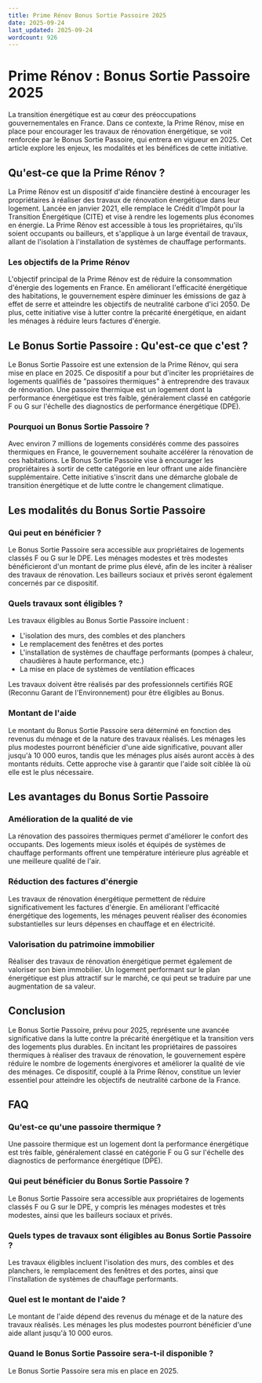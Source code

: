 ```yaml
---
title: Prime Rénov Bonus Sortie Passoire 2025
date: 2025-09-24
last_updated: 2025-09-24
wordcount: 926
---
```


# Prime Rénov : Bonus Sortie Passoire 2025

La transition énergétique est au cœur des préoccupations gouvernementales en France. Dans ce contexte, la Prime Rénov, mise en place pour encourager les travaux de rénovation énergétique, se voit renforcée par le Bonus Sortie Passoire, qui entrera en vigueur en 2025. Cet article explore les enjeux, les modalités et les bénéfices de cette initiative.

## Qu'est-ce que la Prime Rénov ?

La Prime Rénov est un dispositif d'aide financière destiné à encourager les propriétaires à réaliser des travaux de rénovation énergétique dans leur logement. Lancée en janvier 2021, elle remplace le Crédit d'Impôt pour la Transition Énergétique (CITE) et vise à rendre les logements plus économes en énergie. La Prime Rénov est accessible à tous les propriétaires, qu'ils soient occupants ou bailleurs, et s'applique à un large éventail de travaux, allant de l'isolation à l'installation de systèmes de chauffage performants.

### Les objectifs de la Prime Rénov

L'objectif principal de la Prime Rénov est de réduire la consommation d'énergie des logements en France. En améliorant l'efficacité énergétique des habitations, le gouvernement espère diminuer les émissions de gaz à effet de serre et atteindre les objectifs de neutralité carbone d'ici 2050. De plus, cette initiative vise à lutter contre la précarité énergétique, en aidant les ménages à réduire leurs factures d'énergie.

## Le Bonus Sortie Passoire : Qu'est-ce que c'est ?

Le Bonus Sortie Passoire est une extension de la Prime Rénov, qui sera mise en place en 2025. Ce dispositif a pour but d'inciter les propriétaires de logements qualifiés de "passoires thermiques" à entreprendre des travaux de rénovation. Une passoire thermique est un logement dont la performance énergétique est très faible, généralement classé en catégorie F ou G sur l'échelle des diagnostics de performance énergétique (DPE).

### Pourquoi un Bonus Sortie Passoire ?

Avec environ 7 millions de logements considérés comme des passoires thermiques en France, le gouvernement souhaite accélérer la rénovation de ces habitations. Le Bonus Sortie Passoire vise à encourager les propriétaires à sortir de cette catégorie en leur offrant une aide financière supplémentaire. Cette initiative s'inscrit dans une démarche globale de transition énergétique et de lutte contre le changement climatique.

## Les modalités du Bonus Sortie Passoire

### Qui peut en bénéficier ?

Le Bonus Sortie Passoire sera accessible aux propriétaires de logements classés F ou G sur le DPE. Les ménages modestes et très modestes bénéficieront d'un montant de prime plus élevé, afin de les inciter à réaliser des travaux de rénovation. Les bailleurs sociaux et privés seront également concernés par ce dispositif.

### Quels travaux sont éligibles ?

Les travaux éligibles au Bonus Sortie Passoire incluent :

- L'isolation des murs, des combles et des planchers
- Le remplacement des fenêtres et des portes
- L'installation de systèmes de chauffage performants (pompes à chaleur, chaudières à haute performance, etc.)
- La mise en place de systèmes de ventilation efficaces

Les travaux doivent être réalisés par des professionnels certifiés RGE (Reconnu Garant de l'Environnement) pour être éligibles au Bonus.

### Montant de l'aide

Le montant du Bonus Sortie Passoire sera déterminé en fonction des revenus du ménage et de la nature des travaux réalisés. Les ménages les plus modestes pourront bénéficier d'une aide significative, pouvant aller jusqu'à 10 000 euros, tandis que les ménages plus aisés auront accès à des montants réduits. Cette approche vise à garantir que l'aide soit ciblée là où elle est le plus nécessaire.

## Les avantages du Bonus Sortie Passoire

### Amélioration de la qualité de vie

La rénovation des passoires thermiques permet d'améliorer le confort des occupants. Des logements mieux isolés et équipés de systèmes de chauffage performants offrent une température intérieure plus agréable et une meilleure qualité de l'air.

### Réduction des factures d'énergie

Les travaux de rénovation énergétique permettent de réduire significativement les factures d'énergie. En améliorant l'efficacité énergétique des logements, les ménages peuvent réaliser des économies substantielles sur leurs dépenses en chauffage et en électricité.

### Valorisation du patrimoine immobilier

Réaliser des travaux de rénovation énergétique permet également de valoriser son bien immobilier. Un logement performant sur le plan énergétique est plus attractif sur le marché, ce qui peut se traduire par une augmentation de sa valeur.

## Conclusion

Le Bonus Sortie Passoire, prévu pour 2025, représente une avancée significative dans la lutte contre la précarité énergétique et la transition vers des logements plus durables. En incitant les propriétaires de passoires thermiques à réaliser des travaux de rénovation, le gouvernement espère réduire le nombre de logements énergivores et améliorer la qualité de vie des ménages. Ce dispositif, couplé à la Prime Rénov, constitue un levier essentiel pour atteindre les objectifs de neutralité carbone de la France.

## FAQ

### Qu'est-ce qu'une passoire thermique ?

Une passoire thermique est un logement dont la performance énergétique est très faible, généralement classé en catégorie F ou G sur l'échelle des diagnostics de performance énergétique (DPE).

### Qui peut bénéficier du Bonus Sortie Passoire ?

Le Bonus Sortie Passoire sera accessible aux propriétaires de logements classés F ou G sur le DPE, y compris les ménages modestes et très modestes, ainsi que les bailleurs sociaux et privés.

### Quels types de travaux sont éligibles au Bonus Sortie Passoire ?

Les travaux éligibles incluent l'isolation des murs, des combles et des planchers, le remplacement des fenêtres et des portes, ainsi que l'installation de systèmes de chauffage performants.

### Quel est le montant de l'aide ?

Le montant de l'aide dépend des revenus du ménage et de la nature des travaux réalisés. Les ménages les plus modestes pourront bénéficier d'une aide allant jusqu'à 10 000 euros.

### Quand le Bonus Sortie Passoire sera-t-il disponible ?

Le Bonus Sortie Passoire sera mis en place en 2025.